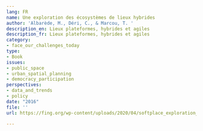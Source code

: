 ```yaml
---
lang: FR
name: Une exploration des écosystèmes de lieux hybrides
author: 'Albarède, M., Déri, C., & Marcou, T. '
description_en: Lieux plateformes, hybrides et agiles
description_fr: Lieux plateformes, hybrides et agiles
category:
- face_our_challenges_today
type:
- Book
issues:
- public_space
- urban_spatial_planning
- democracy_participation
perspectives:
- data_and_trends
- policy
date: "2016"
file: ''
url: https://fing.org/wp-content/uploads/2020/04/softplace_exploration_ecosystemes_lieux_hybrides.pdf

---
```

